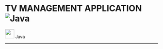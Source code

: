 # TV MANAGEMENT APPLICATION ![Java](https://img.shields.io/badge/Built%20With-Java-orange?logo=java&logoColor=white)


<img src="https://cdn.jsdelivr.net/gh/devicons/devicon/icons/java/java-original.svg" width="30"/> Java 

---------
